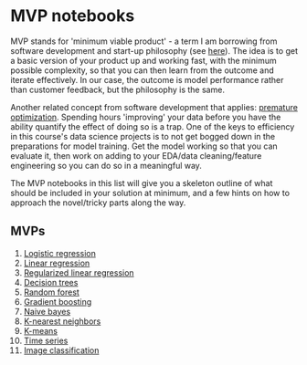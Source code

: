 # MVP notebooks

MVP stands for 'minimum viable product' - a term I am borrowing from software development and start-up philosophy (see [here](https://en.wikipedia.org/wiki/Minimum_viable_product)). The idea is to get a basic version of your product up and working fast, with the minimum possible complexity, so that you can then learn from the outcome and iterate effectively. In our case, the outcome is model performance rather than customer feedback, but the philosophy is the same.

Another related concept from software development that applies: [premature optimization](https://stackoverflow.com/questions/385506/when-is-optimisation-premature). Spending hours 'improving' your data before you have the ability quantify the effect of doing so is a trap. One of the keys to efficiency in this course's data science projects is to not get bogged down in the preparations for model training. Get the model working so that you can evaluate it, then work on adding to your EDA/data cleaning/feature engineering so you can do so in a meaningful way.

The MVP notebooks in this list will give you a skeleton outline of what should be included in your solution at minimum, and a few hints on how to approach the novel/tricky parts along the way.

## MVPs

1. [Logistic regression](https://github.com/4GeeksAcademy/gperdrizet-logistic-regression-project/blob/main/src/mvp.ipynb)
2. [Linear regression](https://github.com/4GeeksAcademy/gperdrizet-linear-regression/blob/main/src/mvp.ipynb)
3. [Regularized linear regression](https://github.com/4GeeksAcademy/gperdrizet-regularized-linear-regression/tree/main/src/mvp.ipynb)
4. [Decision trees](https://github.com/4GeeksAcademy/gperdrizet-diabetes-prediction/blob/main/src/decision_tree_mvp.ipynb)
5. [Random forest](https://github.com/4GeeksAcademy/gperdrizet-diabetes-prediction/blob/main/src/decision_tree_mvp.ipynb)
6. [Gradient boosting](https://github.com/4GeeksAcademy/gperdrizet-diabetes-prediction/blob/main/src/gradient_boosting_mvp.ipynb)
7. [Naive bayes](https://github.com/4GeeksAcademy/gperdrizet-naive-bayes-project/blob/main/src/MVP.ipynb)
8. [K-nearest neighbors](https://github.com/4GeeksAcademy/gperdrizet-k-nearest-neighbors/blob/main/src/mvp.ipynb)
9. [K-means](https://github.com/4GeeksAcademy/gperdrizet-k-means/blob/main/src/mvp.ipynb)
10. [Time series](https://github.com/4GeeksAcademy/gperdrizet-time-series-project/blob/main/src/mvp.ipynb)
11. [Image classification](https://github.com/4GeeksAcademy/gperdrizet-image-classification/blob/main/src/mvp.ipynb)
